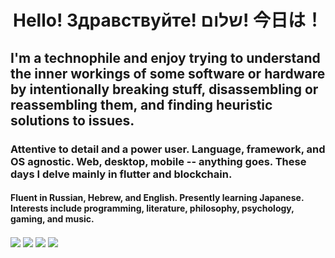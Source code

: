 <h1 align="center">Hello! Здравствуйте! שלום! 今日は！</h1>

<h2>I'm a technophile and enjoy trying to understand the inner workings of some software or hardware by intentionally breaking stuff, disassembling or reassembling them, and finding heuristic solutions to issues.</h2>

<h3>Attentive to detail and a power user. Language, framework, and OS agnostic. Web, desktop, mobile -- anything goes. These days I delve mainly in flutter and blockchain.</h3>

<h4>Fluent in Russian, Hebrew, and English. Presently learning Japanese. Interests include programming, literature, philosophy, psychology, gaming, and music.</h4>

<a href="https://noga.dev"><img align="center" src="https://github-readme-stats.vercel.app/api?username=agondev&show_icons=true&include_all_commits=true&theme=radical" /></a>
<a href="https://noga.dev"><img align="center" src="https://github-readme-stats.vercel.app/api/top-langs/?username=agondev&theme=merko&layout=compact" /></a>
<a href="https://wakatime.com/@Agon"><img align="center" src="https://github-readme-stats.vercel.app/api/wakatime?username=Agon&theme=tokyonight" /></a>
<a href="https://stackoverflow.com/users/1018172/agon-noga"><img align="center" src="https://github-readme-stackoverflow.vercel.app/?userID=1018172&theme=dark" /></a>
